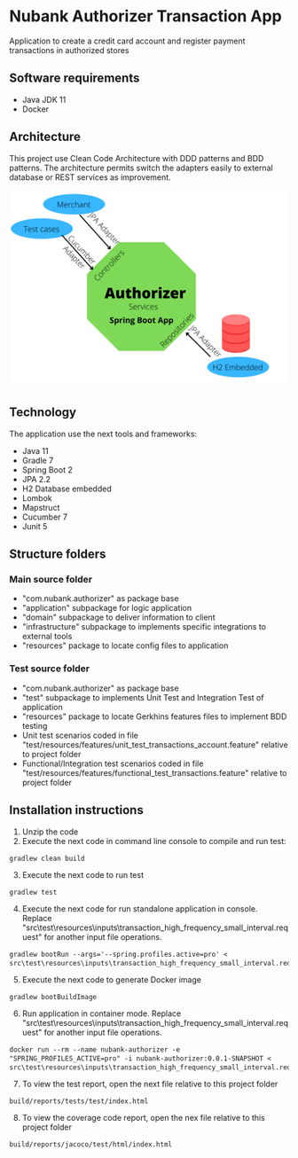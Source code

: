 # Nubank Authorizer Transaction App
Application to create a credit card account and register payment transactions in authorized stores

## Software requirements
- Java JDK 11
- Docker
## Architecture
This project use Clean Code Architecture with DDD patterns and BDD patterns. The architecture permits switch the adapters easily to external database or REST services as improvement. 

![Authorizer Architecture](src/main/resources/images/NubankAuthorizerArch.png "Authorizer Architecture")

## Technology
The application use the next tools and frameworks:
- Java 11
- Gradle 7
- Spring Boot 2
- JPA 2.2
- H2 Database embedded
- Lombok
- Mapstruct
- Cucumber 7
- Junit 5
## Structure folders
### Main source folder
- "com.nubank.authorizer" as package base
- "application" subpackage for logic application
- "domain" subpackage to deliver information to client
- "infrastructure" subpackage to implements specific integrations to external tools
- "resources" package to locate config files to application
### Test source folder
- "com.nubank.authorizer" as package base
- "test" subpackage to implements Unit Test and Integration Test of application
- "resources" package to locate Gerkhins features files to implement BDD testing
- Unit test scenarios coded in file "test/resources/features/unit_test_transactions_account.feature" relative to project folder
- Functional/Integration test scenarios coded in file "test/resources/features/functional_test_transactions.feature" relative to project folder
## Installation instructions
1. Unzip the code
2. Execute the next code in command line console to compile and run test:
```
gradlew clean build
```
3. Execute the next code to run test
```
gradlew test
```
4. Execute the next code for run standalone application in console. Replace "src\test\resources\inputs\transaction_high_frequency_small_interval.request" for another input file operations.
```
gradlew bootRun --args='--spring.profiles.active=pro' < src\test\resources\inputs\transaction_high_frequency_small_interval.request 
```
5. Execute the next code to generate Docker image
```
gradlew bootBuildImage
```
6. Run application in container mode.  Replace "src\test\resources\inputs\transaction_high_frequency_small_interval.request" for another input file operations.
```
docker run --rm --name nubank-authorizer -e "SPRING_PROFILES_ACTIVE=pro" -i nubank-authorizer:0.0.1-SNAPSHOT < src\test\resources\inputs\transaction_high_frequency_small_interval.request
```
7. To view the test report, open the next file relative to this project folder
```
build/reports/tests/test/index.html
```
8. To view the coverage code report, open the nex file relative to this project folder
```
build/reports/jacoco/test/html/index.html
```
